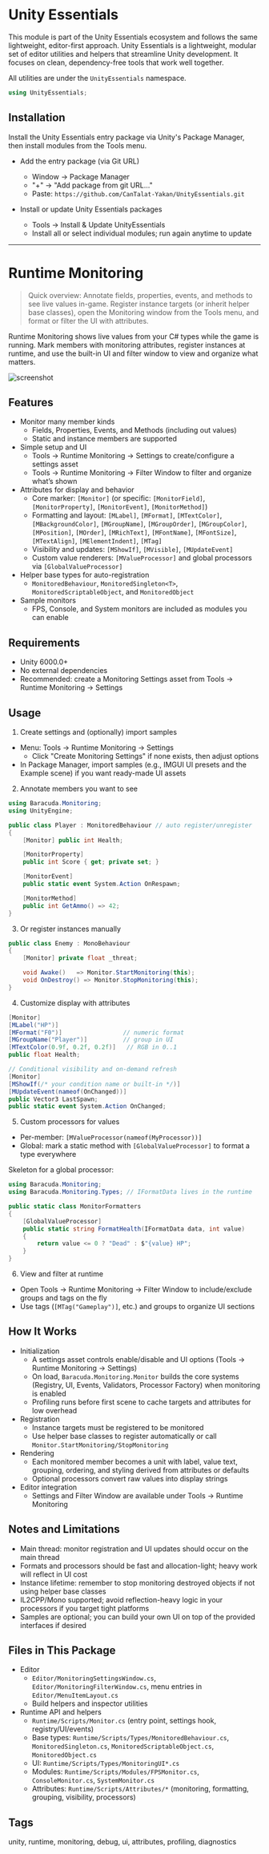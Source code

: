 # Unity Essentials

This module is part of the Unity Essentials ecosystem and follows the same lightweight, editor-first approach.
Unity Essentials is a lightweight, modular set of editor utilities and helpers that streamline Unity development. It focuses on clean, dependency-free tools that work well together.

All utilities are under the `UnityEssentials` namespace.

```csharp
using UnityEssentials;
```

## Installation

Install the Unity Essentials entry package via Unity's Package Manager, then install modules from the Tools menu.

- Add the entry package (via Git URL)
    - Window → Package Manager
    - "+" → "Add package from git URL…"
    - Paste: `https://github.com/CanTalat-Yakan/UnityEssentials.git`

- Install or update Unity Essentials packages
    - Tools → Install & Update UnityEssentials
    - Install all or select individual modules; run again anytime to update

---

# Runtime Monitoring

> Quick overview: Annotate fields, properties, events, and methods to see live values in-game. Register instance targets (or inherit helper base classes), open the Monitoring window from the Tools menu, and format or filter the UI with attributes.

Runtime Monitoring shows live values from your C# types while the game is running. Mark members with monitoring attributes, register instances at runtime, and use the built-in UI and filter window to view and organize what matters.

![screenshot](Documentation/Screenshot.png)

## Features
- Monitor many member kinds
  - Fields, Properties, Events, and Methods (including out values)
  - Static and instance members are supported
- Simple setup and UI
  - Tools → Runtime Monitoring → Settings to create/configure a settings asset
  - Tools → Runtime Monitoring → Filter Window to filter and organize what’s shown
- Attributes for display and behavior
  - Core marker: `[Monitor]` (or specific: `[MonitorField]`, `[MonitorProperty]`, `[MonitorEvent]`, `[MonitorMethod]`)
  - Formatting and layout: `[MLabel]`, `[MFormat]`, `[MTextColor]`, `[MBackgroundColor]`, `[MGroupName]`, `[MGroupOrder]`, `[MGroupColor]`, `[MPosition]`, `[MOrder]`, `[MRichText]`, `[MFontName]`, `[MFontSize]`, `[MTextAlign]`, `[MElementIndent]`, `[MTag]`
  - Visibility and updates: `[MShowIf]`, `[MVisible]`, `[MUpdateEvent]`
  - Custom value renderers: `[MValueProcessor]` and global processors via `[GlobalValueProcessor]`
- Helper base types for auto-registration
  - `MonitoredBehaviour`, `MonitoredSingleton<T>`, `MonitoredScriptableObject`, and `MonitoredObject`
- Sample monitors
  - FPS, Console, and System monitors are included as modules you can enable

## Requirements
- Unity 6000.0+
- No external dependencies
- Recommended: create a Monitoring Settings asset from Tools → Runtime Monitoring → Settings

## Usage

1) Create settings and (optionally) import samples
- Menu: Tools → Runtime Monitoring → Settings
  - Click "Create Monitoring Settings" if none exists, then adjust options
- In Package Manager, import samples (e.g., IMGUI UI presets and the Example scene) if you want ready-made UI assets

2) Annotate members you want to see
```csharp
using Baracuda.Monitoring;
using UnityEngine;

public class Player : MonitoredBehaviour // auto register/unregister
{
    [Monitor] public int Health;

    [MonitorProperty]
    public int Score { get; private set; }

    [MonitorEvent]
    public static event System.Action OnRespawn;

    [MonitorMethod]
    public int GetAmmo() => 42;
}
```

3) Or register instances manually
```csharp
public class Enemy : MonoBehaviour
{
    [Monitor] private float _threat;

    void Awake()   => Monitor.StartMonitoring(this);
    void OnDestroy() => Monitor.StopMonitoring(this);
}
```

4) Customize display with attributes
```csharp
[Monitor]
[MLabel("HP")]
[MFormat("F0")]                 // numeric format
[MGroupName("Player")]          // group in UI
[MTextColor(0.9f, 0.2f, 0.2f)]   // RGB in 0..1
public float Health;

// Conditional visibility and on-demand refresh
[Monitor]
[MShowIf(/* your condition name or built-in */)]
[MUpdateEvent(nameof(OnChanged))]
public Vector3 LastSpawn;
public static event System.Action OnChanged;
```

5) Custom processors for values
- Per-member: `[MValueProcessor(nameof(MyProcessor))]`
- Global: mark a static method with `[GlobalValueProcessor]` to format a type everywhere

Skeleton for a global processor:
```csharp
using Baracuda.Monitoring;
using Baracuda.Monitoring.Types; // IFormatData lives in the runtime

public static class MonitorFormatters
{
    [GlobalValueProcessor]
    public static string FormatHealth(IFormatData data, int value)
    {
        return value <= 0 ? "Dead" : $"{value} HP";
    }
}
```

6) View and filter at runtime
- Open Tools → Runtime Monitoring → Filter Window to include/exclude groups and tags on the fly
- Use tags (`[MTag("Gameplay")]`, etc.) and groups to organize UI sections

## How It Works
- Initialization
  - A settings asset controls enable/disable and UI options (Tools → Runtime Monitoring → Settings)
  - On load, `Baracuda.Monitoring.Monitor` builds the core systems (Registry, UI, Events, Validators, Processor Factory) when monitoring is enabled
  - Profiling runs before first scene to cache targets and attributes for low overhead
- Registration
  - Instance targets must be registered to be monitored
  - Use helper base classes to register automatically or call `Monitor.StartMonitoring/StopMonitoring`
- Rendering
  - Each monitored member becomes a unit with label, value text, grouping, ordering, and styling derived from attributes or defaults
  - Optional processors convert raw values into display strings
- Editor integration
  - Settings and Filter Window are available under Tools → Runtime Monitoring

## Notes and Limitations
- Main thread: monitor registration and UI updates should occur on the main thread
- Formats and processors should be fast and allocation-light; heavy work will reflect in UI cost
- Instance lifetime: remember to stop monitoring destroyed objects if not using helper base classes
- IL2CPP/Mono supported; avoid reflection-heavy logic in your processors if you target tight platforms
- Samples are optional; you can build your own UI on top of the provided interfaces if desired

## Files in This Package
- Editor
  - `Editor/MonitoringSettingsWindow.cs`, `Editor/MonitoringFilterWindow.cs`, menu entries in `Editor/MenuItemLayout.cs`
  - Build helpers and inspector utilities
- Runtime API and helpers
  - `Runtime/Scripts/Monitor.cs` (entry point, settings hook, registry/UI/events)
  - Base types: `Runtime/Scripts/Types/MonitoredBehaviour.cs`, `MonitoredSingleton.cs`, `MonitoredScriptableObject.cs`, `MonitoredObject.cs`
  - UI: `Runtime/Scripts/Types/MonitoringUI*.cs`
  - Modules: `Runtime/Scripts/Modules/FPSMonitor.cs`, `ConsoleMonitor.cs`, `SystemMonitor.cs`
  - Attributes: `Runtime/Scripts/Attributes/*` (monitoring, formatting, grouping, visibility, processors)

## Tags
unity, runtime, monitoring, debug, ui, attributes, profiling, diagnostics
